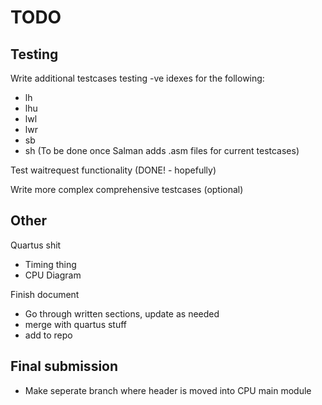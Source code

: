 TODO
====

Testing
-------
Write additional testcases testing -ve idexes for the following:
- lh
- lhu
- lwl
- lwr
- sb
- sh
(To be done once Salman adds .asm files for current testcases)

Test waitrequest functionality (DONE! - hopefully)

Write more complex comprehensive testcases (optional)

Other
-----
Quartus shit
- Timing thing
- CPU Diagram

Finish document
- Go through written sections, update as needed
- merge with quartus stuff
- add to repo

Final submission
----------------
- Make seperate branch where header is moved into CPU main     module

